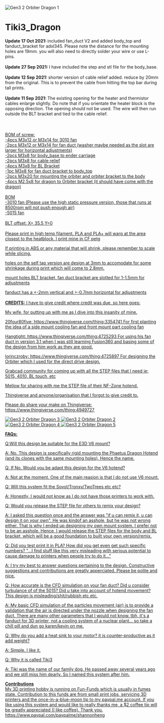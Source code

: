 ![Gen3 2 Orbiter Dragon 1](https://user-images.githubusercontent.com/68491566/132848046-67d77863-799a-4bd1-ae1e-968a23e3ffc2.png)
# Tiki3_Dragon

<b>Update 17 Oct 2021: </b> included fan_duct V2 and added body_top and fanduct_bracket for adxl345. Please note the distance for the mounting holes are 19mm. you will also need to directly solder your wire or use L-pins.
\
\
<b>Update 27 Sep 2021: </b> I have included the step and stl file for the body_base.
\
\
<b>Update 12 Sep 2021: </b> shorter version of cable relief added. reduce by 20mm from the original. This is to prevent the cable from hitting the top bar during tall prints. 
\
\
<b>Update 11 Sep 2021: </b> The existing opening for the heater and thermistor cables enlarge slightly. Do note that if you orientate the heater block is the opposing direction. The opening should not be used. The wire will then run outside the BLT bracket and tied to the cable relief. 
\
\
\
\
<u> BOM of screw:\
-4pcs M3x12 or M3x14 for 3010 fan\
-2pcs M3x12 or M3x14 for fan duct (washer maybe needed as the slot are larger for horizontal adjustments)\
-2pcs M3x8 for body_base to ender carriage\
-2pcs M3x8 for cable relief\
-4pcs M3x8 for BL Bracket\
-1pc  M3x8 for fan duct bracket to body_top\
-2pcs M3x20 for mounting the orbiter and orbiter bracket to the body\
-4pcs M2.5x8 for dragon to Orbiter bracket (it should have come with the dragon)
\
\
BOM\
-3010 fan (Please use the high static pressure version, those that runs at 8500rpm will not push enough air)\
-5015 fan\
\
BLT offset: X= 35.5 Y=0\
\
Please print in high temp filament. PLA and PLA+ will warp at the area closest to the heatblock. I print mine in CF petg

If printing in ABS or any material that will shrink, please remember to scale while slicing.

holes on the self tap version are design at 3mm to accomodate for some shrinkage during print which will come to 2.8mm.

mount holes BLT bracket, fan duct bracket are slotted for 1-1.5mm for adjustments 

fanduct has a +-2mm vertical and +-0.7mm horizontal for adjustments 
\
\
  <b>CREDITS:</b>
I have to give credit where credit was due, so here goes: 
  
My wife, for putting up with me as I dive into this insanity of mine. 

20four80five: https://www.thingiverse.com/thing:3354741
For first planting the idea of a side mount cooling fan and front mount part cooling fan

Hangtight: https://www.thingiverse.com/thing:4725293
For using his fan duct in version 3.1 when I was still learning Fusion360 and basing some of the design from him work as they are good.

lorinczroby: https://www.thingiverse.com/thing:4725897
For designing the Orbiter which I used for the direct drive design.

Grabcad community for coming up with all the STEP files that I need ie; 5015, 4010, BL touch, etc

Mellow for sharing with me the STEP file of their NF-Zone hotend. 

Thingiverse and anyone/organisation that I forgot to give credit to.

Please do share your make on Thingiverse: https://www.thingiverse.com/thing:4949727
 

![Gen3 2 Orbiter Dragon 3](https://user-images.githubusercontent.com/68491566/132848101-29a7b8e5-de1d-4984-afe6-a267c87956ab.png)
![Gen3 2 Orbiter Dragon 2](https://user-images.githubusercontent.com/68491566/132848111-75af560b-2698-4bdb-8179-77fc8113f430.png)
![Gen3 2 Orbiter Dragon 4](https://user-images.githubusercontent.com/68491566/132848134-5716cac6-c493-4ef6-8b96-6383cbf3f3f8.png)
![Gen3 2 Orbiter Dragon 5](https://user-images.githubusercontent.com/68491566/132848147-4f660563-f890-4758-bbab-ac142b082de8.png)

<b>FAQs:</b>

Q:Will this design be suitable for the E3D V6 mount?

A: No. This design is specifically rigid mounting the Phaetus Dragon Hotend (and its clones with the same mounting holes), Hence the name. 

Q: If No. Would you be adapt this design for the V6 hotend?

A: Not at the moment. One of the main reasion is that I do not use V6 mount. 

Q: Will this system fit the Sovol/Tronxy/TwoTrees etc etc?

A: Honestly, I would not know as I do not have those printers to work with.

Q: Would you release the STEP file for others to remix your design?

A: I asked this question once and the answer was "if u can remix it, u can design it on your own". He was kindof an asshole, but he was not wrong either. That is why I ended up designing my own mount system. I prefer not to be an asshole. Hence, I would release the STEP files for the body and BL bracket, which will be a good foundation to built your own version/remix. 

Q: Did you test print it in PLA? How did you get even get such specific numbers? "...I find stuff like this very misleading with serious potential to cause damage to printers when people try to do it..." 

A: I try my best to answer questions pertaining to the design. Constructive suggestions and contributions are greatly apperciated. Please be polite and nice.

Q: How accurate is the CFD simulation on your fan duct? Did u consider turbulance of of the 5015? Did u take into account of hotend movement? This design is misleading/shit/rubbish etc etc.

A: My basic CFD simulation of the particles movement (air) is to provide a validation that the air is directed under the nozzle when designing the fan duct. There are many other parameters that I would not know. tbh, it's a fanduct for 3D printer, not a cooling system of a nuclear plant... so take a chill pill and dun go karen/kevin on me. 

Q: Why do you add a heat sink to your motor? it is counter-productive as it add weight? 

A: Simple. I like it. 

Q: Why it is called Tiki3

A: Tiki was the name of our family dog. He passed away several years ago and we still miss him dearly. So I named this system after him. 

<b>Contributions</b>\
 My 3D printing hobby is running on Fun-Funds which is usually in fumes state. Contribution to this funds are from small print jobs, servicing 3D printers and the once-in-a-blue-moon tip to my paypal.me account. If you like using this system and would like to really thanks me, a $2 coffee tip will be greatly appreciated (I like coffee). Thank you. https://www.paypal.com/paypalme/shannonheng
